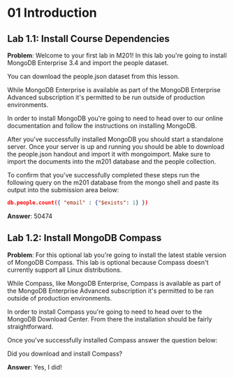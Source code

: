 # 01 Introduction

## Lab 1.1: Install Course Dependencies
**Problem**:
Welcome to your first lab in M201! In this lab you're going to install MongoDB Enterprise 3.4 and import the people dataset.

You can download the people.json dataset from this lesson.

While MongoDB Enterprise is available as part of the MongoDB Enterprise Advanced subscription it's permitted to be run outside of production environments.

In order to install MongoDB you're going to need to head over to our online documentation and follow the instructions on installing MongoDB.

After you've successfully installed MongoDB you should start a standalone server. Once your server is up and running you should be able to download the people.json handout and import it with mongoimport. Make sure to import the documents into the m201 database and the people collection.

To confirm that you've successfully completed these steps run the following query on the m201 database from the mongo shell and paste its output into the submission area below:
```json
db.people.count({ "email" : {"$exists": 1} })
```

**Answer**: 50474

## Lab 1.2: Install MongoDB Compass
**Problem**:
For this optional lab you're going to install the latest stable version of MongoDB Compass. This lab is optional because Compass doesn't currently support all Linux distributions.

While Compass, like MongoDB Enterprise, Compass is available as part of the MongoDB Enterprise Advanced subscription it's permitted to be ran outside of production environments.

In order to install Compass you're going to need to head over to the MongoDB Download Center. From there the installation should be fairly straightforward.

Once you've successfully installed Compass answer the question below:

Did you download and install Compass?

**Answer**: Yes, I did!
